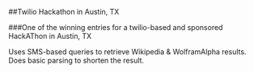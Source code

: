 ##Twilio Hackathon in Austin, TX

###One of the winning entries for a twilio-based and sponsored HackAThon in Austin, TX

Uses SMS-based queries to retrieve Wikipedia & WolframAlpha results. Does basic parsing to shorten the result.

